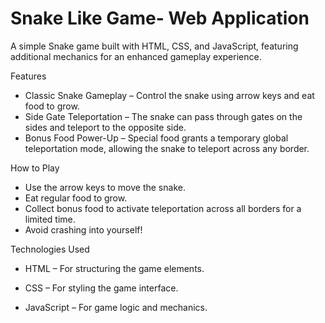 # Snake Like Game- Web Application

A simple Snake game built with HTML, CSS, and JavaScript, featuring additional mechanics for an enhanced gameplay experience.

Features

- Classic Snake Gameplay – Control the snake using arrow keys and eat food to grow.
- Side Gate Teleportation – The snake can pass through gates on the sides and teleport to the opposite side.
- Bonus Food Power-Up – Special food grants a temporary global teleportation mode, allowing the snake to teleport across any border.


How to Play

- Use the arrow keys to move the snake.
- Eat regular food to grow.
- Collect bonus food to activate teleportation across all borders for a limited time.
- Avoid crashing into yourself!



Technologies Used

- HTML – For structuring the game elements.

- CSS – For styling the game interface.

- JavaScript – For game logic and mechanics.



